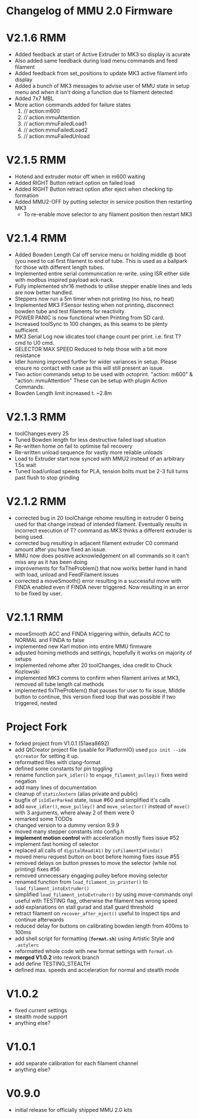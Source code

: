 Changelog of MMU 2.0 Firmware
=============================
# V2.1.6 RMM
* Added feedback at start of Active Extruder to MK3 so display is acurate
* Also added same feedback during load menu commands and feed filament
* Added feedback from set_positions to update MK3 active filament info display
* Added a bunch of MK3 messages to advise user of MMU state in setup menu and when it isn't doing a function due to filament detected
* Added 7x7 MBL
* More action commands added for failure states
  1. // action:m600
  2. // action:mmuAttention
  3. // action:mmuFailedLoad1
  4. // action:mmuFailedLoad2
  5. // action:mmuFailedUnload

# V2.1.5 RMM
* Hotend and extruder motor off when in m600 waiting
* Added RIGHT Button retract option on failed load
* Added RIGHT Button retract option after eject when checking tip formation
* Added MMU2-OFF by putting selector in service position then restarting MK3
  * To re-enable move selector to any filament position then restart MK3

# V2.1.4 RMM
* Added Bowden Length Cal off service menu or holding middle @ boot (you need to cal first filament to end of tube. This is used as a ballpark for those with different length tubes.
* Implemented entire serial communication re-write. using ISR either side with modbus inspired payload ack-nack.
* Fully implemented shr16 methods to utilise stepper enable lines and leds are now better handled.
* Steppers now run a 5m timer when not printing (no hiss, no heat)
* Implemented MK3 FSensor testing when not printing, disconnect bowden tube and test filaments for reactivity.
* POWER PANIC is now functional when Printing from SD card.
* Increased toolSync to 100 changes, as this seams to be plenty sufficient.
* MK3 Serial Log now idicates tool change count per print. i.e. first T? cmd to U0 cmd.
* SELECTOR MAX SPEED Reduced to help those with a bit more resistance
* Idler homing improved further for wider variances in setup. Please ensure no contact with case as this will still present an issue.
* Two action commands setup to be used with octoprint. "action: m600" & "action: mmuAttention" These can be setup with plugin Action Commands.
* Bowden Length limit increased t. ~2.8m

# V2.1.3 RMM
* toolChanges every 25
* Tuned Bowden length for less destructive failed load situation
* Re-written home on fail to optimise fail recovery
* Re-written unload sequence for vastly more reliable unloads
* Load to Extruder start now synced with MMU2 instead of an arbitrary 1.5s wait
* Tuned load/unload speeds for PLA, tension bolts must be 2-3 full turns past flush to stop grinding

# V2.1.2 RMM
* corrected bug in 20 toolChange rehome resulting in extruder 0 being used for that change instead of intended filament. Eventually results in incorrect execution of T? command as MK3 thinks a different extruder is being used.
* corrected bug resulting in adjacent filament extruder C0 command amount after you have fixed an issue.
* MMU now does positive acknowledgement on all commands so it can't miss any as it has been doing
* improvements for fixTheProblem() that now works better hand in hand with load, unload and FeedFilament issues
* corrected a moveSmooth() error resulting in a successful move with FINDA enabled even if FINDA never triggered. Now resulting in an error to be fixed by user.

# V2.1.1 RMM
* moveSmooth ACC and FINDA triggering within, defaults ACC to NORMAL and FINDA to false
* implemented new Karl motion into entire MMU firmware
* adjusted homing methods and settings, hopefully it works on majority of setups
* implemented rehome after 20 toolChanges, idea credit to Chuck Kozlowski
* implemented MK3 comms to confirm when filament arrives at MK3, removed all tube length cal methods
* implemented fixTheProblem() that pauses for user to fix issue, Middle button to continue, this version fixed loop that was possible if two triggered, nested

# Project Fork
* forked project from V1.0.1 (51aea8692)
* add QtCreator project file (usable for PlatformIO)
  used `pio init --ide qtcreator` for setting it up. 
* reformatted files with clang-format
* defined some constants for pin toggling
* rename function `park_idler()` to `engage_filament_pulley()`
  fixes weird negation
* add many lines of documentation
* cleanup of `static`/`extern` (alias private and public)
* bugfix of `isIdlerParked` state, issue #60
  and simplified it's calls
* add `move_idler()`, `move_pulley()` and `move_selector()`
  instead of `move()` with 3 arguments, where alway 2 of them were 0
* remarked some TODOs
* changed version to a dummy version 9.9.9
* moved many stepper constants into config.h
* **implement motion control** with acceleration
  mostly fixes issue #52
* implement fast homing of selector
* replaced all calls of `digitalRead(A1)` by `isFilamentInFinda()`
* moved menu request button on boot before homing
  fixes issue #55
* removed delays on button presses to move the selector (while not printing)
  fixes #56
* removed unnecessary engaging pulley before moving selector
* renamed function from `load_filament_in_printer()` to 
  `load_filament_intoExtruder()`
* simplified `load_filament_intoExtruder()` by using move-commands
  onyl useful with TESTING flag, otherwise the filament has wrong speed
* add explanations on stall gurad and stall guard threshold
* retract filament on `recover_after_eject()`
  useful to inspect tips and continue afterwards
* reduced delay for buttons on calibrating bowden length from 400ms to 100ms
* add shell script for formatting (**`format.sh`**) using 
  Artistic Style and `.astylerc`
* reformatted whole code with new format settings with `format.sh`
* **merged V1.0.2** into rework branch
* add define TESTING_STEALTH
* defined max. speeds and acceleration for normal and stealth mode

# V1.0.2
* fixed current settings
* stealth mode support
* anything else?


# V1.0.1
* add separate calibration for each filament channel
* anything else?


# V0.9.0
* initial release for officially shipped MMU 2.0 kits
